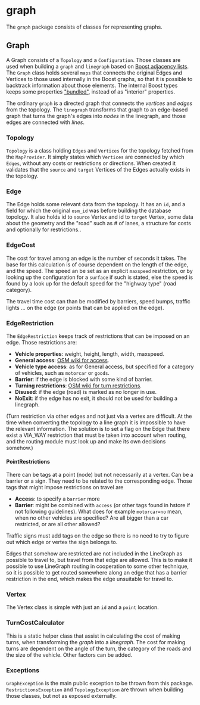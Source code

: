 graph
=====

The `graph` package consists of classes for representing graphs.

## Graph
A Graph consists of a `Topology` and a `Configuration`. Those classes are used when building a `graph` and `linegraph` based on [Boost adjacency lists](http://www.boost.org/doc/libs/1_54_0/libs/graph/doc/adjacency_list.html). The `Graph` class holds several `maps` that connects the original Edges and Vertices to those used internally in the Boost graphs, so that it is possible to backtrack information about those elements. The internal Boost types keeps some properties ["bundled"](http://www.boost.org/doc/libs/1_54_0/libs/graph/doc/bundles.html), instead of as "interior" properties.

The ordinary `graph` is a directed graph that connects the _vertices_ and _edges_ from the topology. The `linegraph` transforms that graph to an edge-based graph that turns the graph's edges into _nodes_ in the linegraph, and those edges are connected with _lines_.

### Topology
`Topology` is a class holding `Edges` and `Vertices` for the topology fetched from the `MapProvider`. It simply states which `Vertices` are connected by which `Edges`, without any costs or restrictions or directions. When created it validates that the `source` and `target` Vertices of the Edges actually exists in the topology.

### Edge
The Edge holds some relevant data from the topology. It has an `id`, and a field for which the original `osm_id` was before building the database topology. It also holds id to `source` Vertex and id to `target` Vertex, some data about the geometry and the "road" such as # of lanes, a structure for costs and optionally for restrictions..

### EdgeCost
The cost for travel among an edge is the number of seconds it takes. The base for this calculation is of course dependent on the length of the edge, and the speed. The speed an be set as an explicit `maxspeed` restriction, or by looking up the configuration for a `surface` if such is stated, else the speed is found by a look up for the default speed for the "highway type" (road category).

The travel time cost can than be modified by barriers, speed bumps, traffic lights ... on the edge (or points that can be applied on the edge).

### EdgeRestriction
The `EdgeRestriction` keeps track of restrictions that can be imposed on 
an edge. Those restrictions are:

- **Vehicle properties**: weight, height, length, width, maxspeed.
- **General access**: [OSM wiki for access](http://wiki.openstreetmap.org/wiki/Key:access).
- **Vehicle type access**: as for General access, but specified for a category of vehicles, such as `motorcar` or `goods`.
- **Barrier**: if the edge is blocked with some kind of barrier.
- **Turning restrictions**: [OSM wiki for turn restrictions](http://wiki.openstreetmap.org/wiki/Relation:restriction).
- **Disused**: if the edge (road) is marked as no longer in use.
- **NoExit**: if the edge has no exit, it should not be used for building a linegraph.

(Turn restriction via other edges and not just via a vertex are difficult. At the time when converting the topology to a line graph it is impossible to have the relevant information. The solution is to set a flag on the Edge that there exist a VIA_WAY restriction that must be taken into account when routing, and the routing module must look up and make its own decisions somehow.)

#### PointRestrictions
There can be tags at a point (node) but not necessarily at a vertex. Can be a barrier or a sign. They need to be related to the corresponding edge. Those tags that might impose restrictions on travel are

- **Access**: to specify a `barrier` more
- **Barrier**: might be combined with `access` (or other tags found in hstore if not following guidelines). What does for example `motorcar=no` mean, when no other vehicles are specified? Are all bigger than a car restricted, or are all other allowed?

Traffic signs must add tags on the edge so there is no need to try to figure out which edge or vertex the sign belongs to.

Edges that somehow are restricted are not included in the LineGraph as possible to travel to, but travel from that edge are allowed. This is to make it possible to use LineGraph routing in cooperation to some other technique, so it is possible to get routed somewhere along an edge that has a barrier restriction in the end, which makes the edge unsuitable for travel to.

### Vertex
The Vertex class is simple with just an `id` and a `point` location.

### TurnCostCalculator
This is a static helper class that assist in calculating the cost of making turns, when transforming the _graph_ into a _linegraph_. The cost for making turns are dependent on the angle of the turn, the category of the roads and the size of the vehicle. Other factors can be added. 

### Exceptions
`GraphException` is the main public exception to be thrown from this package. `RestrictionsException` and `TopologyException` are thrown when building those classes, but not as exposed externally.